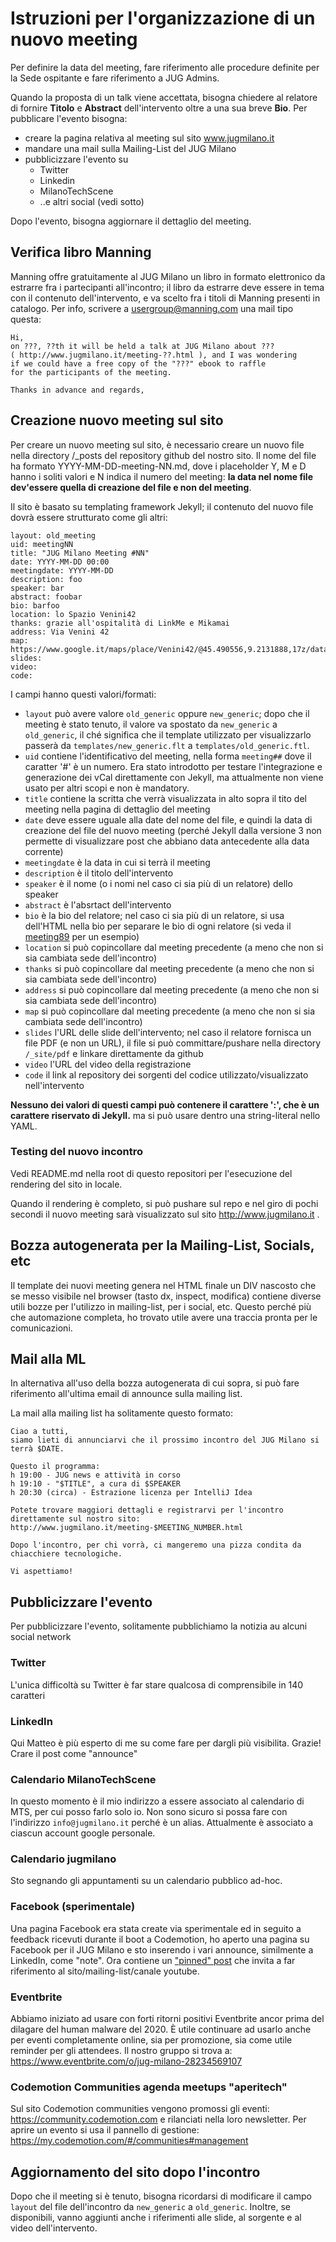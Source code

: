 # Istruzioni per l'organizzazione di un nuovo meeting

Per definire la data del meeting, fare riferimento alle procedure definite per la Sede ospitante e fare riferimento a JUG Admins.

Quando la proposta di un talk viene accettata, bisogna chiedere al relatore di fornire **Titolo** e **Abstract** dell'intervento oltre a una sua breve **Bio**.
Per pubblicare l'evento bisogna:
  * creare la pagina relativa al meeting sul sito www.jugmilano.it
  * mandare una mail sulla Mailing-List del JUG Milano
  * pubblicizzare l'evento su
     * Twitter
     * Linkedin
     * MilanoTechScene
     * ..e altri social (vedi sotto)

Dopo l'evento, bisogna aggiornare il dettaglio del meeting.

## Verifica libro Manning
Manning offre gratuitamente al JUG Milano un libro in formato elettronico da estrarre fra i partecipanti all'incontro; il libro da estrarre deve essere in tema con il contenuto dell'intervento, e va scelto fra i titoli di Manning presenti in catalogo.
Per info, scrivere a usergroup@manning.com una mail tipo questa:

    Hi,
    on ???, ??th it will be held a talk at JUG Milano about ???
    ( http://www.jugmilano.it/meeting-??.html ), and I was wondering
    if we could have a free copy of the "???" ebook to raffle
    for the participants of the meeting.

    Thanks in advance and regards,

## Creazione nuovo meeting sul sito
Per creare un nuovo meeting sul sito, è necessario creare un nuovo file nella directory /_posts del repository github del nostro sito. Il nome del file ha formato YYYY-MM-DD-meeting-NN.md, dove i placeholder Y, M e D hanno i soliti valori e N indica il numero del meeting: **la data nel nome file dev'essere quella di creazione del file e non del meeting**.

Il sito è basato su templating framework Jekyll; il contenuto del nuovo file dovrà essere strutturato come gli altri:

```
layout: old_meeting
uid: meetingNN
title: "JUG Milano Meeting #NN"
date: YYYY-MM-DD 00:00
meetingdate: YYYY-MM-DD
description: foo
speaker: bar
abstract: foobar
bio: barfoo
location: lo Spazio Venini42
thanks: grazie all'ospitalità di LinkMe e Mikamai
address: Via Venini 42
map: https://www.google.it/maps/place/Venini42/@45.490556,9.2131888,17z/data=!3m1!4b1!4m5!3m4!1s0x4786c6de20e6362f:0xc95afb6f555f4ed6!8m2!3d45.490556!4d9.2153775
slides:
video:
code:
```
I campi hanno questi valori/formati:
  * `layout` può avere valore `old_generic` oppure `new_generic`; dopo che il meeting è stato tenuto, il valore va spostato da `new_generic` a `old_generic`, il ché significa che il template utilizzato per visualizzarlo passerà da `templates/new_generic.flt` a `templates/old_generic.ftl`.
  * `uid` contiene l'identificativo del meeting, nella forma `meeting##` dove il caratter '#' è un numero. Era stato introdotto per testare l'integrazione e generazione dei vCal direttamente con Jekyll, ma attualmente non viene usato per altri scopi e non è mandatory.
  * `title` contiene la scritta che verrà visualizzata in alto sopra il tito del meeting nella pagina di dettaglio del meeting
  * `date` deve essere uguale alla date del nome del file, e quindi la data di creazione del file del nuovo meeting (perché Jekyll dalla versione 3 non permette di visualizzare post che abbiano data antecedente alla data corrente)
  * `meetingdate` è la data in cui si terrà il meeting
  * `description` è il titolo dell'intervento
  * `speaker` è il nome (o i nomi nel caso ci sia più di un relatore) dello speaker
  * `abstract` è l'absrtact dell'intervento
  * `bio` è la bio del relatore; nel caso ci sia più di un relatore, si usa dell'HTML nella bio per separare le bio di ogni relatore (si veda il [meeting89](https://raw.githubusercontent.com/jugmilano/jugmilano.github.io/master/_posts/2017-03-01-meeting-89.md) per un esempio)
  * `location` si può copincollare dal meeting precedente (a meno che non si sia cambiata sede dell'incontro)
  * `thanks` si può copincollare dal meeting precedente (a meno che non si sia cambiata sede dell'incontro)
  * `address` si può copincollare dal meeting precedente (a meno che non si sia cambiata sede dell'incontro)
  * `map` si può copincollare dal meeting precedente (a meno che non si sia cambiata sede dell'incontro)
  * `slides` l'URL delle slide dell'intervento; nel caso il relatore fornisca un file PDF (e non un URL), il file si può committare/pushare nella directory `/_site/pdf` e linkare direttamente da github
  * `video` l'URL del video della registrazione
  * `code` il link al repository dei sorgenti del codice utilizzato/visualizzato nell'intervento

**Nessuno dei valori di questi campi può contenere il carattere ':', che è un carattere riservato di Jekyll.** ma si può usare dentro una string-literal nello YAML.

### Testing del nuovo incontro
Vedi README.md nella root di questo repositori per l'esecuzione del rendering del sito in locale.

Quando il rendering è completo, si può pushare sul repo e nel giro di pochi secondi il nuovo meeting sarà visualizzato sul sito http://www.jugmilano.it .

## Bozza autogenerata per la Mailing-List, Socials, etc

Il template dei nuovi meeting genera nel HTML finale un DIV nascosto che se messo visibile nel browser (tasto dx, inspect, modifica) contiene
diverse utili bozze per l'utilizzo in mailing-list, per i social, etc.
Questo perché più che automazione completa, ho trovato utile avere una traccia pronta per le comunicazioni.

## Mail alla ML

In alternativa all'uso della bozza autogenerata di cui sopra, si può fare riferimento all'ultima email di announce sulla mailing list.

La mail alla mailing list ha solitamente questo formato:


    Ciao a tutti,
    siamo lieti di annunciarvi che il prossimo incontro del JUG Milano si terrà $DATE.

    Questo il programma:
    h 19:00 - JUG news e attività in corso
    h 19:10 - "$TITLE", a cura di $SPEAKER
    h 20:30 (circa) - Estrazione licenza per IntelliJ Idea

    Potete trovare maggiori dettagli e registrarvi per l'incontro direttamente sul nostro sito:
    http://www.jugmilano.it/meeting-$MEETING_NUMBER.html

    Dopo l'incontro, per chi vorrà, ci mangeremo una pizza condita da chiacchiere tecnologiche.

    Vi aspettiamo!


## Pubblicizzare l'evento
Per pubblicizzare l'evento, solitamente pubblichiamo la notizia au alcuni social network

### Twitter
L'unica difficoltà su Twitter è far stare qualcosa di comprensibile in 140 caratteri

### LinkedIn
Qui Matteo è più esperto di me su come fare per dargli più visibilita. Grazie!
Crare il post come "announce"

### Calendario MilanoTechScene
In questo momento è il mio indirizzo a essere associato al calendario di MTS, per cui posso farlo solo io. Non sono sicuro si possa fare con l'indirizzo `info@jugmilano.it` perché è un alias.
Attualmente è associato a ciascun account google personale.

### Calendario jugmilano
Sto segnando gli appuntamenti su un calendario pubblico ad-hoc.

### Facebook (sperimentale)
Una pagina Facebook era stata create via sperimentale ed in seguito a feedback ricevuti durante il boot a Codemotion, ho aperto una pagina su Facebook per il JUG Milano e sto inserendo i vari announce, similmente a LinkedIn, come "note".
Ora contiene un ["pinned" post](https://www.facebook.com/JUGMilano/posts/pfbid0TzNjk8VbsKrqDZjBAda3W2t51W7wTvXHgdmcQRteb3GK4RtG7oFGWdYev5TjjgAzl) che invita a far riferimento al sito/mailing-list/canale youtube.

### Eventbrite
Abbiamo iniziato ad usare con forti ritorni positivi Eventbrite ancor prima del dilagare del human malware del 2020.
È utile continuare ad usarlo anche per eventi completamente online, sia per promozione, sia come utile reminder per gli attendees.
Il nostro gruppo si trova a: https://www.eventbrite.com/o/jug-milano-28234569107

### Codemotion Communities agenda meetups "aperitech"
Sul sito Codemotion communities vengono promossi gli eventi: https://community.codemotion.com
e rilanciati nella loro newsletter.
Per aprire un evento si usa il pannello di gestione: https://my.codemotion.com/#/communities#management

## Aggiornamento del sito dopo l'incontro
Dopo che il meeting si è tenuto, bisogna ricordarsi di modificare il campo `layout` del file dell'incontro da `new_generic` a `old_generic`. Inoltre, se disponibili, vanno aggiunti anche i riferimenti alle slide, al sorgente e al video dell'intervento.

